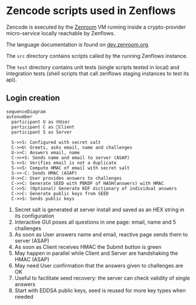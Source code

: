 # Zencode scripts used in Zenflows

Zencode is executed by the [Zenroom](http://zenroom.org) VM running inside a crypto-provider micro-service locally reachable by Zenflows.

The language documentation is found on [dev.zenroom.org](https://dev.zenroom.org).

The `src` directory contains scripts called by the running Zenflows instance.

The `test` directory contains unit tests (single scripts tested in local) and integration tests (shell scripts that call zenflows staging instances to test its api).




## Login creation

```mermaid
sequenceDiagram
autonumber
  participant U as 🤓User
  participant C as 📱Client
  participant S as Server

  S->>S: Configured with secret salt 
  C->>U: Greets, asks email, name and challenges 
  U->>C: Answers email, name
  C->>+S: Sends name and email to server (ASAP)
  S->>S: Verifies email is not a duplicate
  S->>S: Compute HMAC of email with secret salt
  S->>-C: Sends HMAC (ASAP)
  U->>C: User provides answers to challenges
  C->>C: Generate SEED with PBKDF of HASH(answers) with HMAC
  C->>S: (Optional) Generate KDF dictionary of individual answers
  C->>C: Generate public keys from SEED
  C->>S: Sends public keys
```

1. Secret salt is generated at server install and saved as an HEX string in its configuration
2. Interactive GUI poses all questions in one page: email, name and 5 challenges
4. As soon as User answers name and email, reactive page sends them to server (ASAP)
7. As soon as Client receives HMAC the Submit button is green
8. May happen in parallel while Client and Server are handshaking the HMAC (ASAP)
9. May need User confirmation that the answers given to challenges are OK
10. Useful to facilitate seed recovery: the server can check validity of single answers
12. Start with EDDSA public keys, seed is reused for more key types when needed

